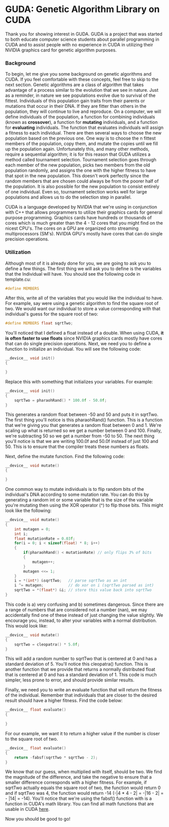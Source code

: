 GUDA: Genetic Algorithm Library on CUDA
=======================================

Thank you for showing interest in GUDA. GUDA is a project that was started to both educate computer science students about parallel programming in CUDA and to assist people with no experience in CUDA in utilizing their NVIDIA graphics card for genetic algorithm purposes.

### Background
To begin, let me give you some background on genetic algorithms and CUDA. If you feel comfortable with these concepts, feel free to skip to the next section. Genetic algorithms are a class of algorithm that takes advantage of a process similar to the evolution that we see in nature. Just as a reminder, in nature we see populations evolve due to survival of the fittest. Individuals of this population gain traits from their parents or mutations that occur in their DNA. If they are fitter than others in the population, they will continue to live and reproduce. On a computer, we will define individuals of the population, a function for combining individuals (known as **crossover**), a function for **mutating** individuals, and a function for **evaluating** individuals. The function that evaluates individuals will assign a fitness to each individual. There are then several ways to choose the new population based on the previous one. One way is to choose the n fittest members of the population, copy them, and mutate the copies until we fill up the population again. Unfortunately this, and many other methods, require a sequential algorithm; it is for this reason that GUDA utilizes a method called tournament selection. Tournament selection goes through each member of the new population, picks two members from the old population randomly, and assigns the one with the higher fitness to have that spot in the new population. This doesn't work perfectly since the random members that are chosen could always be from the poorer half of the population. It is also possible for the new population to consist entirely of one individual. Even so, tournament selection works well for large populations and allows us to do the selection step in parallel.

CUDA is a language developed by NVIDIA that we're using in conjunction with C++ that allows programmers to utilize their graphics cards for general purpose programming. Graphics cards have hundreds or thousands of cores which is much greater than the 4 - 12 cores that you might find on the nicest CPU's. The cores on a GPU are organized onto streaming multiprocessors (SM's). NVIDIA GPU's mostly have cores that can do single precision operations.

### Utilization
Although most of it is already done for you, we are going to ask you to define a few things. The first thing we will ask you to define is the variables that the Individual will have. You should see the following code in template.cu:
```C++
#define MEMBERS
```
After this, write all of the variables that you would like the individual to have. For example, say were using a genetic algorithm to find the square root of two. We would want our individual to store a value corresponding with that individual's guess for the square root of two:
```C++
#define MEMBERS float sqrtTwo;
```
You'll noticed that I defined a float instead of a double. When using CUDA, **it is often faster to use floats** since NVIDIA graphics cards mostly have cores that can do single precision operations. Next, we need you to define a function to initialize an individual. You will see the following code:
```C++
__device__ void init()
{

}
```
Replace this with something that initializes your variables. For example:
```C++
__device__ void init()
{
	sqrtTwo = pharaohRand() * 100.0f - 50.0f;
}
```
This generates a random float between -50 and 50 and puts it in sqrtTwo. The first thing you'll notice is this pharaohRand() function. This is a function that we're giving you that generates a random float between 0 and 1. We're scaling up what is returned so we get a number between 0 and 100. Finally, we're subtracting 50 so we get a number from -50 to 50. The next thing you'll notice is that we are writing 100.0f and 50.0f instead of just 100 and 50. This is to ensure that the compiler treats these numbers as floats.

Next, define the mutate function. Find the following code:
```C++
__device__ void mutate()
{

}
```
One common way to mutate individuals is to flip random bits of the individual's DNA according to some mutation rate. You can do this by generating a random int or some variable that is the size of the variable you're mutating then using the XOR operator (^) to flip those bits. This might look like the following:
```C++
__device__ void mutate()
{
	int mutagen = 0;
	int i;
	float mutationRate = 0.03f;
	for(i = 0; i < sizeof(float) * 8; i++)
	{
		if(pharaohRand() < mutationRate) // only flips 3% of bits
		{
			mutagen++;
		}
		mutagen <<= 1;
	}
	i = *(int*) &sqrtTwo;   // parse sqrtTwo as an int
	i ^= mutagen;           // do xor on i (sqrtTwo parsed as int)
	sqrtTwo = *(float*) &i; // store this value back into sqrtTwo
}
```
This code is a) very confusing and b) sometimes dangerous. Since there are a range of numbers that are considered not a number (nan), we may accidentally find one of these instead of just changing the value slightly. We encourage you, instead, to alter your variables with a normal distribution. This would look like:
```C++
__device__ void mutate()
{
	sqrtTwo = cleopatra() * 5.0f;
}
```
This will add a random number to sqrtTwo that is centered at 0 and has a standard deviation of 5. You'll notice this cleopatra() function. This is another function that we provide that returns a normally distributed float that is centered at 0 and has a standard deviation of 1. This code is much simpler, less prone to error, and should provide similar results.

Finally, we need you to write an evaluate function that will return the fitness of the individual. Remember that individuals that are closer to the desired result should have a higher fitness. Find the code below:
```C++
__device__ float evaluate()
{
	
}
```
For our example, we want it to return a higher value if the number is closer to the square root of two.
```C++
__device__ float evaluate()
{
	return -fabsf(sqrtTwo * sqrtTwo - 2);
}
```
We know that our guess, when multiplied with itself, should be two. We find the magnitude of the difference, and take the negative to ensure that a smaller difference corresponds with a higher fitness. For example, if sqrtTwo actually equals the square root of two, the function would return 0 and if sqrtTwo was 4, the function would return -14 (-|4 * 4 - 2| = -|16 - 2| = - |14| = -14). You'll notice that we're using the fabsf() function with is a function in CUDA's math library. You can find all math functions that are usable in CUDA [here](http://docs.nvidia.com/cuda/cuda-math-api/group__CUDA__MATH__SINGLE.html#group__CUDA__MATH__SINGLE).

Now you should be good to go!